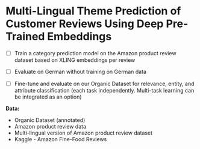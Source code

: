 # Multi-Lingual Theme Prediction of Customer Reviews Using Deep Pre-Trained Embeddings

- [ ] Train a category prediction model on the Amazon product review dataset based on XLING embeddings per review
- [ ] Evaluate on German without training on German data
- [ ] Fine-tune and evaluate on our Organic Dataset for relevance, entity, and attribute classification (each task independently. Multi-task learning can be integrated as an option)


**Data:**
- Organic Dataset (annotated)
- Amazon product review data
- Multi-lingual version of Amazon product review dataset
- Kaggle - Amazon Fine-Food Reviews
